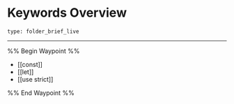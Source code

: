 # Keywords Overview
 
```ccard
type: folder_brief_live
```
 
---

%% Begin Waypoint %%
- [[const]]
- [[let]]
- [[use strict]]

%% End Waypoint %%